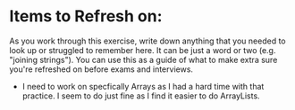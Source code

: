 # Items to Refresh on:

As you work through this exercise, write down anything that you needed to look up or struggled to remember here. It can be just a word or two (e.g. "joining strings"). You can use this as a guide of what to make extra sure you're refreshed on before exams and interviews.

- I need to work on specfically Arrays as I had a hard time with that practice. I seem to do just fine as I find it easier to do ArrayLists.
